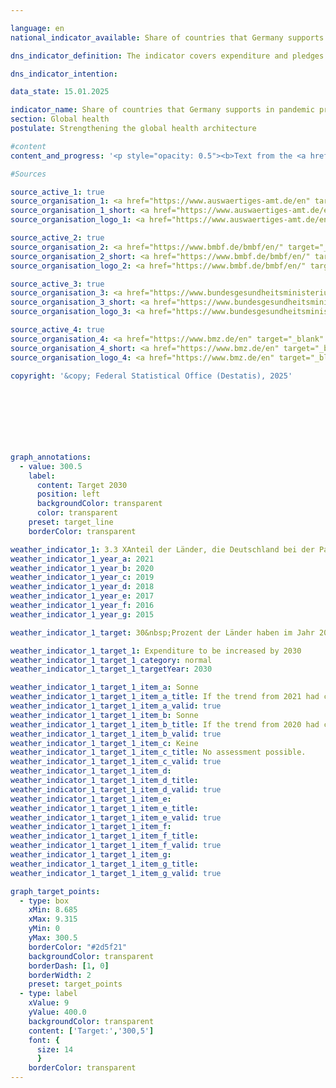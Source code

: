 ```yaml
---

language: en        
national_indicator_available: Share of countries that Germany supports in pandemic prevention, preparedness and response (PPR) and that have made progress in the Global Health Security Index (<abbr title="Global Health Security Index" tabindex="0">GHSI</abbr>) in relation to the number of countries that Germany supports in the area of PPR        

dns_indicator_definition: The indicator covers expenditure and pledges made by Germany for global pandemic prevention and response programmes. It excludes programmes designed to contain the <abbr title="Coronavirus SARS-CoV-2" tabindex="0">COVID-19</abbr>&nbsp;pandemic. To make the indicator more informative, its impact will be assessed by the time of the next edition of the German National Sustainability Strategy with a view to developing it into an output indicator.        

dns_indicator_intention:         

data_state: 15.01.2025        

indicator_name: Share of countries that Germany supports in pandemic prevention, preparedness and response (PPR) and that have made progress in the Global Health Security Index (GHSI) in relation to the number of countries that Germany supports in the area of PPR        
section: Global health        
postulate: Strengthening the global health architecture        

#content         
content_and_progress: '<p style="opacity: 0.5"><b>Text from the <a href="https://dns-indikatoren.de/assets/Publikationen/Indikatorenberichte/2022.pdf">Indicator Report 2022&nbsp;</a></b><br><br>The data for the indicator come from special analyses of the relevant budget headings and commitment appropriations from the Federal Foreign Office (AA), the Federal Ministry of Education and Research (BMBF), the Federal Ministry of Health (BMG) and the Federal Ministry for Economic Cooperation and Development (<abbr title="Federal Ministry for Economic Cooperation and Development" tabindex="0">BMZ</abbr>). Programmes are taken into account in the analyses whose objectives fall directly under the heading of pandemic prevention and response or who are primarily intended to enhance relevant capabilities in the field of health care. The programmes cover matters such as the pandemic prevention and response functions of the World Health Organization (<abbr title="World Health Organization" tabindex="0">WHO</abbr>), sanitation, One Health (that is, in interdisciplinary cooperation between human and veterinary medicine and the environmental sector), vaccination infrastructure and research and development, both at home and abroad, in so far as the <abbr title="Research and development" tabindex="0">R&D</abbr> findings and innovations also benefit the countries of the Global South. <br><br>Additionally, programmes launched in response to the <abbr title="Coronavirus SARS-CoV-2" tabindex="0">COVID-19</abbr>&nbsp;pandemic have also been taken into account. The latter include among others <abbr title="World Health Organization" tabindex="0">WHO</abbr> programmes and activities, humanitarian aid, vaccine development, crisis response and emergency assistance and loans to help health services in countries of the Global South to respond to the crisis. <br><br>As regards the figures, it should be noted that it is not possible to draw hard and fast lines between the content of programmes, since the indicator field is closely interlinked with numerous other areas of the health system. The indicator therefore takes account of a range of programmes, such as Germany’s contribution to the <abbr title="World Health Organization" tabindex="0">WHO</abbr> to support its emergency programme and to provide flexible initial funding for crisis response measures through the Contingency Fund for Emergencies, support for a vaccination programme for the reduction of child mortality in the East African Community, improvement of drinking water supply and sanitation in Burkina Faso and a biosecurity cooperation programme. Besides the thematic prioritisation, it should also be noted that some of the programmes are focused on general reinforcement of global coordination and organisational capacity and therefore do not exclusively benefit countries of the Global South.<br><br>Nor can a precise line be drawn between preventive and reactive measures. Developing preventive capacity may, for example, enhance responsiveness to a pandemic situation, while reactive measures may contribute to capacity-building in the long term. To avoid a statistical outlier resulting from the response to the <abbr title="Coronavirus SARS-CoV-2" tabindex="0">COVID-19</abbr>&nbsp;pandemic, these expenditure items and pledges are not part of the indicators but are shown separately in the chart.<br><br>The amounts of expenditure and pledges that are displayed, moreover, say nothing about the success of the programmes. The indicator represents Germany’s monetary contribution to pandemic prevention and response. A more extensive assessment would be needed to gauge the impact of that contribution. In view of the foregoing provisos, therefore, the recorded figures are not by any means a full reflection of the German expenditure and pledges that directly or indirectly influence the pandemic prevention and response effort.<br><br>Between 2015&nbsp;and 2021, expenditure and pledges for pandemic prevention and response rose from <abbr title="Euro" tabindex="0">EUR</abbr> 147.9&nbsp;million to <abbr title="Euro" tabindex="0">EUR</abbr> 369.7&nbsp;million (provisional figure) and were thus &#8209; in line with the Federal Government"s target &#8209; significantly above the 2019&nbsp;figure. The separately reported expenditures on <abbr title="Coronavirus SARS-CoV-2" tabindex="0">COVID-19</abbr>&nbsp;pandemic containment were 842.7&nbsp;million euros in 2021, higher than in the first year of the pandemic (743.7&nbsp;million euros).</p>'                

#Sources        

source_active_1: true
source_organisation_1: <a href="https://www.auswaertiges-amt.de/en" target="_blank" onclick="return confirm_alert('the Federal Foreign Office', 'En')">Federal Foreign Office</a>
source_organisation_1_short: <a href="https://www.auswaertiges-amt.de/en" target="_blank" onclick="return confirm_alert('the Federal Foreign Office', 'En')">Federal Foreign Office</a>
source_organisation_logo_1: <a href="https://www.auswaertiges-amt.de/en" target="_blank" onclick="return confirm_alert('the Federal Foreign Office', 'En')"><img src="https://dnsTestEnvironment.github.io/site/public/OrgImgEn/aa.png" alt="Federal Foreign Office" title=" Click here to visit the homepage of the organizationFederal Foreign Office" style="height:60px; width:148px; border:transparent"/></a>

source_active_2: true
source_organisation_2: <a href="https://www.bmbf.de/bmbf/en/" target="_blank" onclick="return confirm_alert('the Federal Ministry of Education and Research', 'En')">Federal Ministry of Education and Research</a>
source_organisation_2_short: <a href="https://www.bmbf.de/bmbf/en/" target="_blank" onclick="return confirm_alert('the Federal Ministry of Education and Research', 'En')">Federal Ministry of Education and Research</a>
source_organisation_logo_2: <a href="https://www.bmbf.de/bmbf/en/" target="_blank" onclick="return confirm_alert('the Federal Ministry of Education and Research', 'En')"><img src="https://dnsTestEnvironment.github.io/site/public/OrgImgEn/bmftr.png" alt="Federal Ministry of Education and Research" title=" Click here to visit the homepage of the organizationFederal Ministry of Education and Research" style="height:60px; width:148px; border:transparent"/></a>

source_active_3: true
source_organisation_3: <a href="https://www.bundesgesundheitsministerium.de/en/" target="_blank" onclick="return confirm_alert('the Federal Ministry of Health', 'En')">Federal Ministry of Health</a>
source_organisation_3_short: <a href="https://www.bundesgesundheitsministerium.de/en/" target="_blank" onclick="return confirm_alert('the Federal Ministry of Health', 'En')">Federal Ministry of Health</a>
source_organisation_logo_3: <a href="https://www.bundesgesundheitsministerium.de/en/" target="_blank" onclick="return confirm_alert('the Federal Ministry of Health', 'En')"><img src="https://dnsTestEnvironment.github.io/site/public/OrgImgEn/bmg.png" alt="Federal Ministry of Health" title=" Click here to visit the homepage of the organizationFederal Ministry of Health" style="height:60px; width:148px; border:transparent"/></a>

source_active_4: true
source_organisation_4: <a href="https://www.bmz.de/en" target="_blank" onclick="return confirm_alert('the Federal Ministry for Economic Cooperation and Development', 'En')">Federal Ministry for Economic Cooperation and Development</a>
source_organisation_4_short: <a href="https://www.bmz.de/en" target="_blank" onclick="return confirm_alert('the Federal Ministry for Economic Cooperation and Development', 'En')">Federal Ministry for Economic Cooperation and Development</a>
source_organisation_logo_4: <a href="https://www.bmz.de/en" target="_blank" onclick="return confirm_alert('the Federal Ministry for Economic Cooperation and Development', 'En')"><img src="https://dnsTestEnvironment.github.io/site/public/OrgImgEn/bmz.png" alt="Federal Ministry for Economic Cooperation and Development" title=" Click here to visit the homepage of the organizationFederal Ministry for Economic Cooperation and Development" style="height:60px; width:148px; border:transparent"/></a>
        
copyright: '&copy; Federal Statistical Office (Destatis), 2025'        

        

        

        


graph_annotations:
  - value: 300.5
    label:
      content: Target 2030
      position: left
      backgroundColor: transparent
      color: transparent
    preset: target_line
    borderColor: transparent                        

weather_indicator_1: 3.3 XAnteil der Länder, die Deutschland bei der Pandemieprävention, -vorsorge und -reaktion (PPR) unterstützt und die im Global Health Security Index (GHSI) Fortschritte gemacht haben, an der Anzahl der Länder, die Deutschland im Bereich PPR unterstützt
weather_indicator_1_year_a: 2021
weather_indicator_1_year_b: 2020
weather_indicator_1_year_c: 2019
weather_indicator_1_year_d: 2018
weather_indicator_1_year_e: 2017
weather_indicator_1_year_f: 2016
weather_indicator_1_year_g: 2015

weather_indicator_1_target: 30&nbsp;Prozent der Länder haben im Jahr 2030&nbsp;eine Verbesserung des Global Health

weather_indicator_1_target_1: Expenditure to be increased by 2030
weather_indicator_1_target_1_category: normal
weather_indicator_1_target_1_targetYear: 2030

weather_indicator_1_target_1_item_a: Sonne
weather_indicator_1_target_1_item_a_title: If the trend from 2021 had continued, the target value would have been reached or missed by less than 5% of the difference between the target value and the value at that time.
weather_indicator_1_target_1_item_a_valid: true
weather_indicator_1_target_1_item_b: Sonne
weather_indicator_1_target_1_item_b_title: If the trend from 2020 had continued, the target value would have been reached or missed by less than 5% of the difference between the target value and the value at that time.
weather_indicator_1_target_1_item_b_valid: true
weather_indicator_1_target_1_item_c: Keine
weather_indicator_1_target_1_item_c_title: No assessment possible.
weather_indicator_1_target_1_item_c_valid: true
weather_indicator_1_target_1_item_d: 
weather_indicator_1_target_1_item_d_title: 
weather_indicator_1_target_1_item_d_valid: true
weather_indicator_1_target_1_item_e: 
weather_indicator_1_target_1_item_e_title: 
weather_indicator_1_target_1_item_e_valid: true
weather_indicator_1_target_1_item_f: 
weather_indicator_1_target_1_item_f_title: 
weather_indicator_1_target_1_item_f_valid: true
weather_indicator_1_target_1_item_g: 
weather_indicator_1_target_1_item_g_title: 
weather_indicator_1_target_1_item_g_valid: true        

graph_target_points:
  - type: box
    xMin: 8.685
    xMax: 9.315
    yMin: 0
    yMax: 300.5
    borderColor: "#2d5f21"
    backgroundColor: transparent
    borderDash: [1, 0]
    borderWidth: 2
    preset: target_points
  - type: label
    xValue: 9
    yValue: 400.0
    backgroundColor: transparent
    content: ['Target:','300,5']
    font: {
      size: 14
      }
    borderColor: transparent        
---
```


